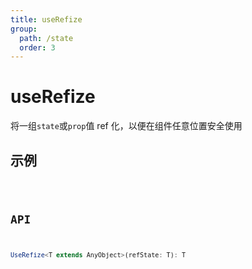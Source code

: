 ```yaml
---
title: useRefize
group:
  path: /state
  order: 3
---
```


# useRefize

将一组`state`或`prop`值 ref 化，以便在组件任意位置安全使用

## 示例

<code src="./useRefize.demo.tsx" />

## API

```ts
UseRefize<T extends AnyObject>(refState: T): T
```
